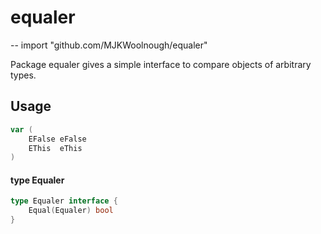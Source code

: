 # equaler
--
    import "github.com/MJKWoolnough/equaler"

Package equaler gives a simple interface to compare objects of arbitrary types.

## Usage

```go
var (
	EFalse eFalse
	EThis  eThis
)
```

#### type Equaler

```go
type Equaler interface {
	Equal(Equaler) bool
}
```
